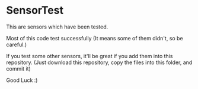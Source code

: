 # SensorTest
This are sensors which have been tested.

Most of this code test successfully (It means some of them didn't, so be careful.)

If you test some other sensors, it'll be great if you add them into this repository.
(Just download this repository, copy the files into this folder, and commit it)

Good Luck :)
